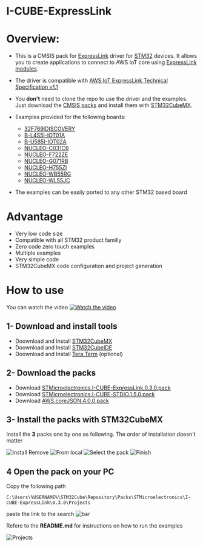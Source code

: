 ﻿# I-CUBE-ExpressLink

# Overview:
* This is a CMSIS pack for [ExpressLink](https://aws.amazon.com/iot-expresslink/) driver for [STM32](https://www.st.com/en/microcontrollers-microprocessors/stm32-32-bit-arm-cortex-mcus.html) devices. It allows you to create applications to connect to AWS IoT core using [ExpressLink modules](https://devices.amazonaws.com/search?page=1&sv=iotxplnk).

* The driver is compatible with [AWS IoT ExpressLink Technical Specification v1.1](https://aws.amazon.com/about-aws/whats-new/2022/11/aws-iot-expresslink-technical-specification-v1-1-released/)

* You **don't** need to clone the repo to use the driver and the examples. Just download the [CMSIS packs](https://github.com/stm32-hotspot/I-CUBE-ExpressLink#2--download-the-packs) and install them with [STM32CubeMX](https://www.st.com/stm32cubemx). 

* Examples provided for the following boards:
    * [32F769IDISCOVERY](https://www.st.com/en/evaluation-tools/32f769idiscovery.html)
    * [B-L4S5I-IOT01A](https://www.st.com/en/evaluation-tools/b-l4s5i-iot01a.html)
    * [B-U585I-IOT02A](https://www.st.com/en/evaluation-tools/b-u585i-iot02a.html)
    * [NUCLEO-C031C6](https://www.st.com/en/evaluation-tools/nucleo-c031c6.html)
    * [NUCLEO-F722ZE](https://www.st.com/en/evaluation-tools/nucleo-f722ze.html)
    * [NUCLEO-G071RB](https://www.st.com/en/evaluation-tools/nucleo-g071rb.html)
    * [NUCLEO-H755ZI](https://www.st.com/en/evaluation-tools/nucleo-h755zi-q.html)
    * [NUCLEO-WB55RG](https://www.st.com/en/evaluation-tools/nucleo-wb55rg.html)
    * [NUCLEO-WL55JC](https://www.st.com/en/evaluation-tools/nucleo-wl55jc.html)

* The examples can be easily ported to any other STM32 based board

# Advantage
* Very low code size
* Compatible with all STM32 product familly
* Zero code zero touch examples
* Multiple examples
* Very simple code
* STM32CubeMX code configuration and project generation


# How to use
You can watch the video
[![Watch the video](./Resources/ExpressLink_Video.bmp)](https://youtu.be/UyM61afKBwg)

## 1- Download and install tools
* Doownload and Install [STM32CubeMX](https://www.st.com/stm32cubemx)
* Doownload and Install [STM32CubeIDE](https://www.st.com/stm32cubeide)
* Doownload and Install [Tera Term](https://osdn.net/projects/ttssh2/downloads/74780/teraterm-4.106.exe/) (optional)

## 2- Download the packs
* Download [STMicroelectronics.I-CUBE-ExpressLink.0.3.0.pack](https://github.com/stm32-hotspot/I-CUBE-ExpressLink/raw/main/STMicroelectronics.I-CUBE-ExpressLink.0.3.0.pack)
* Download [STMicroelectronics.I-CUBE-STDIO.1.5.0.pack](https://github.com/stm32-hotspot/I-CUBE-STDIO/blob/main/Pack/STMicroelectronics.I-CUBE-STDIO.1.5.0.pack?raw=true)
* Download [AWS.coreJSON.4.0.0.pack](https://freertos-cmsis-packs.s3.us-west-2.amazonaws.com/AWS.coreJSON.4.0.0.pack)

## 3- Install the packs with STM32CubeMX
Install the **3** packs one by one as following. The order of installation doesn't matter

![Install Remove](./Resources/Install_Pack_01.jpg)
![From local](./Resources/Install_Pack_02.jpg)
![Select the pack](./Resources/Install_Pack_03.jpg)
![Finish](./Resources/Install_Pack_04.jpg)

## 4 Open the pack on your PC
Copy the following path
```
C:\Users\%USERNAME%\STM32Cube\Repository\Packs\STMicroelectronics\I-CUBE-ExpressLink\0.3.0\Projects
```

paste the link to the search ![bar](./Resources//OpenRepo.jpg)


Refere to the **README.md** for instructions on how to run the examples

 ![Projects](./Resources/Projects.jpg)





